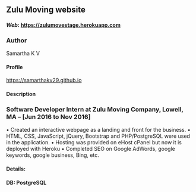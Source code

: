 ## Zulu Moving website
#### **_Web_**: https://zulumovestage.herokuapp.com

### Author
Samartha K V
#### Profile
https://samarthakv29.github.io


#### Description
### Software Developer Intern at Zulu Moving Company, Lowell, MA – [Jun 2016 to Nov 2016]

•	Created an interactive webpage as a landing and front for the business. 
•	HTML, CSS, JavaScript, jQuery, Bootstrap and PHP/PostgreSQL were used in the application. 
•	Hosting was provided on eHost cPanel but now it is deployed with Heroku
•	Completed SEO on Google AdWords, google keywords, google business, Bing, etc.

#### Details:
#### __DB__: PostgreSQL

